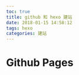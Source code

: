 ```yaml
---
toc: true
title: github 和 hexo 建站
date: 2018-01-15 14:58:12
tags: hexo
categories: 建站
---
```




# Github Pages


